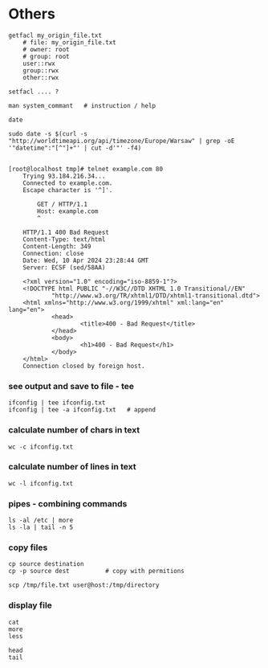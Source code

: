 # Others

```
getfacl my_origin_file.txt
    # file: my_origin_file.txt
    # owner: root
    # group: root
    user::rwx
    group::rwx
    other::rwx
```
```
setfacl .... ?
```
```
man system_commant   # instruction / help
```
```
date
```
```
sudo date -s $(curl -s "http://worldtimeapi.org/api/timezone/Europe/Warsaw" | grep -oE '"datetime":"[^"]+"' | cut -d'"' -f4)
```
```

[root@localhost tmp]# telnet example.com 80
    Trying 93.184.216.34...
    Connected to example.com.
    Escape character is '^]'.

        GET / HTTP/1.1
        Host: example.com
        ^

    HTTP/1.1 400 Bad Request
    Content-Type: text/html
    Content-Length: 349
    Connection: close
    Date: Wed, 10 Apr 2024 23:28:44 GMT
    Server: ECSF (sed/58AA)

    <?xml version="1.0" encoding="iso-8859-1"?>
    <!DOCTYPE html PUBLIC "-//W3C//DTD XHTML 1.0 Transitional//EN"
            "http://www.w3.org/TR/xhtml1/DTD/xhtml1-transitional.dtd">
    <html xmlns="http://www.w3.org/1999/xhtml" xml:lang="en" lang="en">
            <head>
                    <title>400 - Bad Request</title>
            </head>
            <body>
                    <h1>400 - Bad Request</h1>
            </body>
    </html>
    Connection closed by foreign host.

```

### see output and save to file - tee
```
ifconfig | tee ifconfig.txt
ifconfig | tee -a ifconfig.txt   # append

```

### calculate number of chars in text
```
wc -c ifconfig.txt
```
### calculate number of lines in text
```
wc -l ifconfig.txt
```
### pipes - combining commands
```
ls -al /etc | more
ls -la | tail -n 5
```
### copy files
```
cp source destination
cp -p source dest          # copy with permitions

scp /tmp/file.txt user@host:/tmp/directory
```
### display file 
```
cat
more
less

head
tail
```



